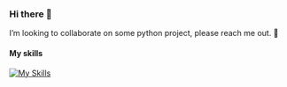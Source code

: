 ### Hi there 👋
I’m looking to collaborate on some python project, please reach me out. 🐍
#### My skills
[![My Skills](https://skillicons.dev/icons?i=js,html,css,py,php,mysql,c,lua,vscode,bash,linux,django,flask,jquery,ai,ps)](https://skillicons.dev)
